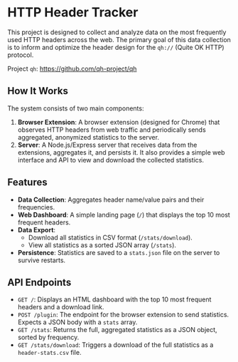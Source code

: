 # HTTP Header Tracker

This project is designed to collect and analyze data on the most frequently used HTTP headers across the web. The primary goal of this data collection is to inform and optimize the header design for the `qh://` (Quite OK HTTP) protocol.

Project `qh`: https://github.com/qh-project/qh

## How It Works

The system consists of two main components:

1.  **Browser Extension**: A browser extension (designed for Chrome) that observes HTTP headers from web traffic and periodically sends aggregated, anonymized statistics to the server.
2.  **Server**: A Node.js/Express server that receives data from the extensions, aggregates it, and persists it. It also provides a simple web interface and API to view and download the collected statistics.

## Features

- **Data Collection**: Aggregates header name/value pairs and their frequencies.
- **Web Dashboard**: A simple landing page (`/`) that displays the top 10 most frequent headers.
- **Data Export**:
  - Download all statistics in CSV format (`/stats/download`).
  - View all statistics as a sorted JSON array (`/stats`).
- **Persistence**: Statistics are saved to a `stats.json` file on the server to survive restarts.

## API Endpoints

- `GET /`: Displays an HTML dashboard with the top 10 most frequent headers and a download link.
- `POST /plugin`: The endpoint for the browser extension to send statistics. Expects a JSON body with a `stats` array.
- `GET /stats`: Returns the full, aggregated statistics as a JSON object, sorted by frequency.
- `GET /stats/download`: Triggers a download of the full statistics as a `header-stats.csv` file.
